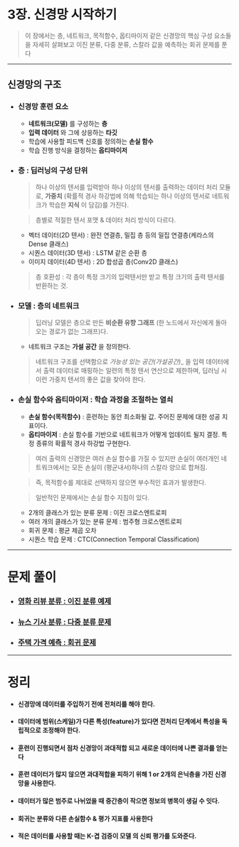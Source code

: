# 3장. 신경망 시작하기
> 이 장에서는 층, 네트워크, 목적함수, 옵티마이저 같은 신경망의 핵심 구성 요소들을 자세히 살펴보고 이진 분류, 다중 분류, 스칼라 값을 예측하는 회귀 문제를 푼다
*** 

## 신경망의 구조
* ### 신경망 훈련 요소
    * __네트워크(모델)__ 를 구성하는 __층__
    * __입력 데이터__ 와 그에 상응하는 __타깃__
    * 학습에 사용할 피드백 신호를 정의하는 __손실 함수__
    * 학습 진행 방식을 결정하는 __옵티마이저__
* ### 층 : 딥러닝의 구성 단위 
    > 하나 이상의 텐서를 입력받아 하나 이상의 텐서를 출력하는 데이터 처리 모듈로, __가중치__ (확률적 경사 하강법에 의해 학습되는 하나 이상의 텐서로 네트워크가 학습한 __지식__ 이 담김)를 가진다.
    
    > 층별로 적절한 텐서 포맷 & 데이터 처리 방식이 다르다.   
    * 벡터 데이터(2D 텐서) : 완전 연결층, 밀집 층 등의 밀집 연결층(케라스의 Dense 클래스)
    * 시퀀스 데이터(3D 텐서) : LSTM 같은 순환 층
    * 이미지 데이터(4D 텐서) : 2D 합성곱 층(Conv2D 클래스)
    > 층 호환성 : 각 층이 특정 크기의 입력텐서만 받고 특정 크기의 출력 텐서를 반환하는 것.
* ### 모델 : 층의 네트워크
    > 딥러닝 모델은 층으로 만든 __비순환 유향 그래프__ (한 노드에서 자신에게 돌아오는 경로가 없는 그래프)다.
    * 네트워크 구조는 __가설 공간__ 을 정의한다.
    > 네트워크 구조를 선택함으로 _가능성 있는 공간(가설공간)__ 을 입력 데이터에서 출력 데이터로 매핑하는 일련의 특정 텐서 연산으로 제한하며, 딥러닝 시 이런 가중치 텐서의 좋은 값을 찾아야 한다.
* ### 손실 함수와 옵티마이저 : 학습 과정을 조절하는 열쇠
    * __손실 함수(목적함수)__ : 훈련하는 동안 최소화될 값. 주어진 문제에 대한 성공 지표이다.
    * __옵티마이저__ : 손실 함수를 기반으로 네트워크가 어떻게 업데이트 될지 결정. 특정 종류의 확률적 경사 하강법 구현한다.
    > 여러 출력의 신경망은 여러 손실 함수를 가질 수 있지만 손실이 여러개인 네트워크에서는 모든 손실이 (평균내서)하나의 스칼라 양으로 합쳐짐.
    
    > 즉, 목적함수를 제대로 선택하지 않으면 부수적인 효과가 발생한다.

    > 일반적인 문제에서는 손실 함수 지침이 있다.
    * 2개의 클래스가 있는 분류 문제 : 이진 크로스엔트로피
    * 여러 개의 클래스가 있는 분류 문제 : 범주형 크로스엔트로피
    * 회귀 문제 : 평균 제곱 오차
    * 시퀀스 학습 문제 : CTC(Connection Temporal Classification)
***
# 문제 풀이
* ### [영화 리뷰 분류 : 이진 분류 예제](https://github.com/BOSOEK/Machine_Learning/blob/main/Learn%26Study/Book/Deep_learning_from_the_founder_of_Keras/Chapter_3/%EC%98%81%ED%99%94%EB%A6%AC%EB%B7%B0%EB%B6%84%EB%A5%98_%EC%9D%B4%EC%A7%84%EB%B6%84%EB%A5%98%EC%98%88%EC%A0%9C.ipynb)
* ### [뉴스 기사 분류 : 다중 분류 문제](https://github.com/BOSOEK/Machine_Learning/blob/main/Learn%26Study/Book/Deep_learning_from_the_founder_of_Keras/Chapter_3/%EB%89%B4%EC%8A%A4%EA%B8%B0%EC%82%AC%EB%B6%84%EB%A5%98_%EB%8B%A4%EC%A4%91%EB%B6%84%EB%A5%98%EB%AC%B8%EC%A0%9C.ipynb)
* ### [주택 가격 예측 : 회귀 문제](https://github.com/BOSOEK/Machine_Learning/blob/main/Learn%26Study/Book/Deep_learning_from_the_founder_of_Keras/Chapter_3/%EC%A3%BC%ED%83%9D%EA%B0%80%EA%B2%A9%EC%98%88%EC%B8%A1_%ED%9A%8C%EA%B7%80%EB%AC%B8%EC%A0%9C.ipynb)
***
# 정리
* #### 신경망에 데이터를 주입하기 전에 전처리를 해야 한다.
* #### 데이터에 범위(스케일)가 다른 특성(feature)가 있다면 전처리 단계에서 특성을 독립적으로 조정해야 한다.
* #### 훈련이 진행되면서 점차 신경망이 과대적합 되고 새로운 데이터에 나쁜 결과를 얻는다
* #### 훈련 데이터가 많지 않으면 과대적합을 피하기 위해 1 or 2개의 은닉층을 가진 신경망을 사용한다.
* #### 데이터가 많은 범주로 나뉘었을 때 중간층이 작으면 정보의 병목이 생길 수 잇다.
* #### 회귀는 분류와 다른 손실함수 & 평가 지표를 사용한다
* #### 적은 데이터를 사용할 때는 __K-겹 검증이 모델__ 의 신뢰 평가를 도와준다.